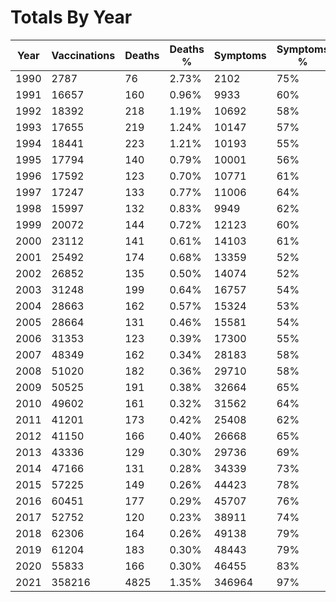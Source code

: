 # Totals By Year
Year | Vaccinations | Deaths | Deaths % | Symptoms | Symptoms %
--- | --- | --- | --- | --- | ---
1990 | 2787 | 76 | 2.73% | 2102 | 75%
1991 | 16657 | 160 | 0.96% | 9933 | 60%
1992 | 18392 | 218 | 1.19% | 10692 | 58%
1993 | 17655 | 219 | 1.24% | 10147 | 57%
1994 | 18441 | 223 | 1.21% | 10193 | 55%
1995 | 17794 | 140 | 0.79% | 10001 | 56%
1996 | 17592 | 123 | 0.70% | 10771 | 61%
1997 | 17247 | 133 | 0.77% | 11006 | 64%
1998 | 15997 | 132 | 0.83% | 9949 | 62%
1999 | 20072 | 144 | 0.72% | 12123 | 60%
2000 | 23112 | 141 | 0.61% | 14103 | 61%
2001 | 25492 | 174 | 0.68% | 13359 | 52%
2002 | 26852 | 135 | 0.50% | 14074 | 52%
2003 | 31248 | 199 | 0.64% | 16757 | 54%
2004 | 28663 | 162 | 0.57% | 15324 | 53%
2005 | 28664 | 131 | 0.46% | 15581 | 54%
2006 | 31353 | 123 | 0.39% | 17300 | 55%
2007 | 48349 | 162 | 0.34% | 28183 | 58%
2008 | 51020 | 182 | 0.36% | 29710 | 58%
2009 | 50525 | 191 | 0.38% | 32664 | 65%
2010 | 49602 | 161 | 0.32% | 31562 | 64%
2011 | 41201 | 173 | 0.42% | 25408 | 62%
2012 | 41150 | 166 | 0.40% | 26668 | 65%
2013 | 43336 | 129 | 0.30% | 29736 | 69%
2014 | 47166 | 131 | 0.28% | 34339 | 73%
2015 | 57225 | 149 | 0.26% | 44423 | 78%
2016 | 60451 | 177 | 0.29% | 45707 | 76%
2017 | 52752 | 120 | 0.23% | 38911 | 74%
2018 | 62306 | 164 | 0.26% | 49138 | 79%
2019 | 61204 | 183 | 0.30% | 48443 | 79%
2020 | 55833 | 166 | 0.30% | 46455 | 83%
2021 | 358216 | 4825 | 1.35% | 346964 | 97%
